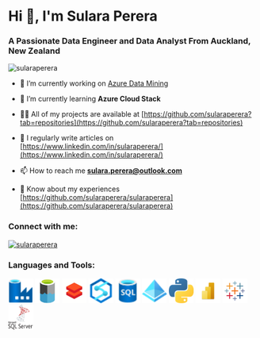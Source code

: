 <h1 align="left">Hi 👋, I'm Sulara Perera</h1>
<h3 align="left">A Passionate Data Engineer and Data Analyst From Auckland, New Zealand</h3>

<p align="left"> <img src="https://komarev.com/ghpvc/?username=sularaperera&label=Profile%20views&color=0e75b6&style=flat" alt="sularaperera" /> </p>

- 🔭 I’m currently working on [Azure Data Mining](https://www.linkedin.com/in/sularaperera/)

- 🌱 I’m currently learning **Azure Cloud Stack**

- 👨‍💻 All of my projects are available at [https://github.com/sularaperera?tab=repositories](https://github.com/sularaperera?tab=repositories)

- 📝 I regularly write articles on [https://www.linkedin.com/in/sularaperera/](https://www.linkedin.com/in/sularaperera/)

- 📫 How to reach me **sulara.perera@outlook.com**

- 📄 Know about my experiences [https://github.com/sularaperera/sularaperera](https://github.com/sularaperera/sularaperera)

<h3 align="left">Connect with me:</h3>
<p align="left">
<a href="https://linkedin.com/in/sularaperera" target="blank"><img align="center" src="https://raw.githubusercontent.com/rahuldkjain/github-profile-readme-generator/master/src/images/icons/Social/linked-in-alt.svg" alt="sularaperera" height="30" width="40" /> </a>
</p>

<h3 align="left">Languages and Tools:</h3>
<p align="left"> 
<a> <img src="https://github.com/sularaperera/sularaperera/blob/main/icons/Data-Factory.svg" title="Azure SQL-Database" alt="Azure SQL-Database" width="50" height="50"/></a> 
<a> <img src="https://github.com/sularaperera/sularaperera/blob/main/icons/Azure-DataLake-icon.png" title="Microsoft Azure" alt="Microsoft Azure" width="50" height="50"/></a> 
<a> <img src="https://github.com/sularaperera/sularaperera/blob/main/icons/DataBricks.png" title="Azure Databricks" alt="Azure Databricks" width="50" height="50"/></a> 
<a> <img src="https://github.com/sularaperera/sularaperera/blob/main/icons/Azure-Synapse-Analytics.svg" title="Azure Databricks" alt="Azure Databricks" width="50" height="50"/></a>  
<a> <img src="https://github.com/sularaperera/sularaperera/blob/main/icons/SQL-Database.svg" title="Azure SQL-Database" alt="Azure SQL-Database" width="50" height="50"/></a> 
<a> <img src="https://github.com/sularaperera/sularaperera/blob/main/icons/Azure-Active-Directory.svg" title="Azure SQL-Database" alt="Azure SQL-Database" width="50" height="50"/></a> 
<a> <img src="https://github.com/sularaperera/sularaperera/blob/main/icons/Python.png" title="Azure SQL-Database" alt="Azure SQL-Database" width="50" height="50"/></a> 
<a> <img src="https://github.com/sularaperera/sularaperera/blob/main/icons/PowerBI.png" title="Azure SQL-Database" alt="Azure SQL-Database" width="50" height="50"/></a> 
<a> <img src="https://github.com/sularaperera/sularaperera/blob/main/icons/Tableau.png" title="Azure SQL-Database" alt="Azure SQL-Database" width="50" height="50"/></a> 
<a> <img src="https://github.com/sularaperera/sularaperera/blob/main/icons/sql-server.png" title="Azure SQL-Database" alt="Azure SQL-Database" width="50" height="50"/></a> 

</p>


